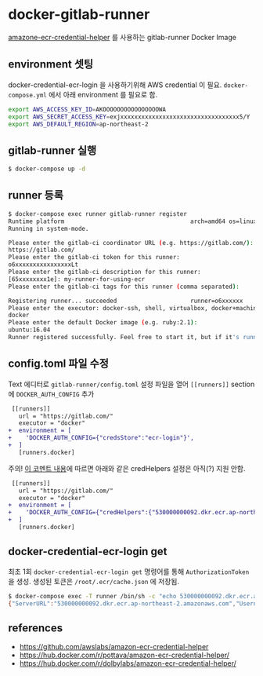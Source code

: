 # docker-gitlab-runner
[amazone-ecr-credential-helper][amazon_ecr_credential_helper] 를 사용하는 gitlab-runner Docker Image

## environment 셋팅
docker-credential-ecr-login 을 사용하기위해 AWS credential 이 필요. `docker-compose.yml` 에서 아래 environment 를 필요로 함.

```sh
export AWS_ACCESS_KEY_ID=AKOOOOOOOOOOOOOOOOWA
export AWS_SECRET_ACCESS_KEY=exjxxxxxxxxxxxxxxxxxxxxxxxxxxxxxxxxxx5/Y
export AWS_DEFAULT_REGION=ap-northeast-2
```

## gitlab-runner 실행

```sh
$ docker-compose up -d
```

## runner 등록

```sh
$ docker-compose exec runner gitlab-runner register
Runtime platform                                    arch=amd64 os=linux pid=40 revision=7f00c780 version=11.5.1
Running in system-mode.

Please enter the gitlab-ci coordinator URL (e.g. https://gitlab.com/):
https://gitlab.com/
Please enter the gitlab-ci token for this runner:
o6xxxxxxxxxxxxxxxxLt
Please enter the gitlab-ci description for this runner:
[65xxxxxxxx1e]: my-runner-for-using-ecr
Please enter the gitlab-ci tags for this runner (comma separated):

Registering runner... succeeded                     runner=o6xxxxxx
Please enter the executor: docker-ssh, shell, virtualbox, docker+machine, docker-ssh+machine, kubernetes, docker, ssh, parallels:
docker
Please enter the default Docker image (e.g. ruby:2.1):
ubuntu:16.04
Runner registered successfully. Feel free to start it, but if it's running already the config should be automatically reloaded!
```

## config.toml 파일 수정
Text 에디터로 `gitlab-runner/config.toml` 설정 파일을 열어 `[[runners]]` section 에 `DOCKER_AUTH_CONFIG` 추가

```diff
 [[runners]]
   url = "https://gitlab.com/"
   executor = "docker"
+  environment = [
+    'DOCKER_AUTH_CONFIG={"credsStore":"ecr-login"}',
+  ]
   [runners.docker]
```

주의! [이 코멘트 내용][gitlab_comment]에 따르면 아래와 같은 credHelpers 설정은 아직(?) 지원 안함.

```diff
 [[runners]]
   url = "https://gitlab.com/"
   executor = "docker"
+  environment = [
+    'DOCKER_AUTH_CONFIG={"credHelpers":{"530000000092.dkr.ecr.ap-northeast-2.amazonaws.com":"ecr-login"}}',
+  ]
   [runners.docker]
```

## docker-credential-ecr-login get
최초 1회 `docker-credential-ecr-login get` 명령어를 통해 `AuthorizationToken` 을 생성. 생성된 토큰은 `/root/.ecr/cache.json` 에 저장됨.

```sh
$ docker-compose exec -T runner /bin/sh -c "echo 530000000092.dkr.ecr.ap-northeast-2.amazonaws.com | docker-credential-ecr-login get"
{"ServerURL":"530000000092.dkr.ecr.ap-northeast-2.amazonaws.com","Username":"AWS","Secret":"eynR5cGUiOiJEQVRBX0tFWSI......sImV4cGlyYXRpb24iOjE1NDQzODMzMzV9"}
```

## references
- https://github.com/awslabs/amazon-ecr-credential-helper
- https://hub.docker.com/r/pottava/amazon-ecr-credential-helper/
- https://hub.docker.com/r/dolbylabs/amazon-ecr-credential-helper/

[amazon_ecr_credential_helper]: https://github.com/awslabs/amazon-ecr-credential-helper
[gitlab_comment]: https://gitlab.com/gitlab-org/gitlab-runner/issues/1583#note_93170156
